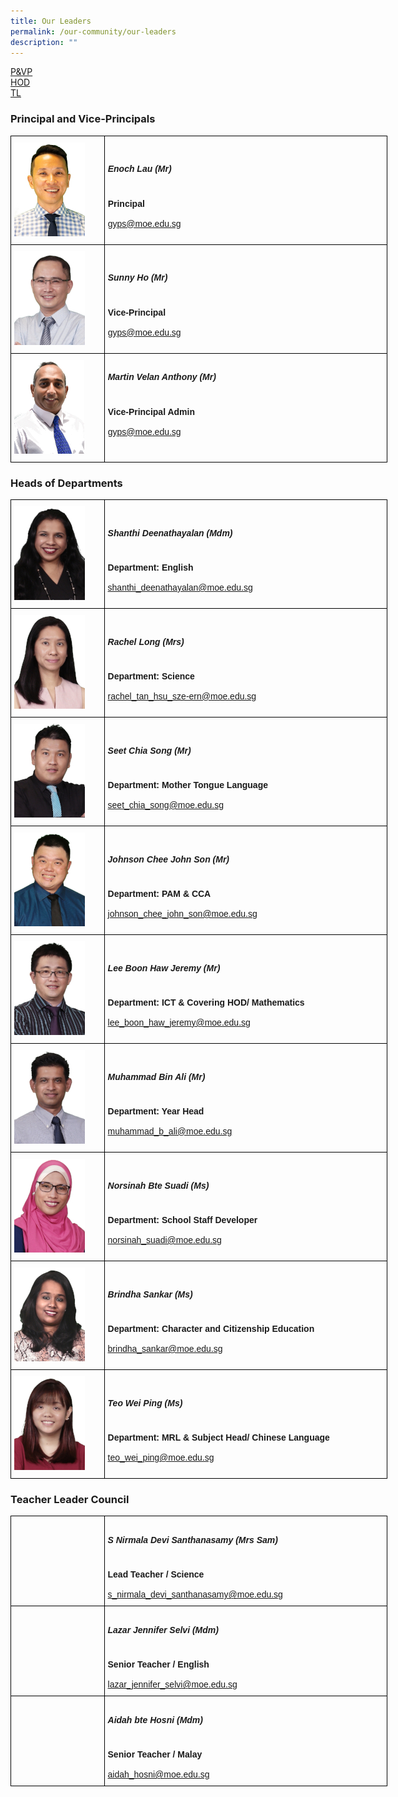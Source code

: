 ```yaml
---
title: Our Leaders
permalink: /our-community/our-leaders
description: ""
---
```

<a href="#1">P&VP</a>   
<a href="#2">HOD</a>   
<a href="3">TL</a>

<h3><a id="1">Principal and Vice-Principals</a></h3>

<style type="text/css">
.tg  {border-collapse:collapse;border-spacing:0;margin:0px auto;}
.tg td{border-color:black;border-style:solid;border-width:1px;font-family:Arial, sans-serif;font-size:14px;
  overflow:hidden;padding:10px 5px;word-break:normal;}
.tg th{border-color:black;border-style:solid;border-width:1px;font-family:Arial, sans-serif;font-size:14px;
  font-weight:normal;overflow:hidden;padding:10px 5px;word-break:normal;}
.tg .tg-cly1{text-align:left;vertical-align:middle}
.tg .tg-0lax{text-align:left;vertical-align:top}
</style>
<table class="tg" style="undefined;table-layout: fixed; width: 603px">
<colgroup>
<col style="width: 150px">
<col style="width: 453px">
</colgroup>
<tbody>
  <tr>
    <td class="tg-0lax"><img src="/images/p1.jpg"></td>
		<td class="tg-cly1"><span style="font-weight:inherit;font-style:inherit"><h5>Enoch Lau (Mr)</h5></span><br><span style="font-weight:700;font-style:inherit">Principal</span><br><br><span style="font-weight:700;font-style:inherit"> </span><a href="mailto:gyps@moe.edu.sg" target="_blank" rel="noopener noreferrer"><span style="font-weight:inherit;font-style:inherit">gyps@moe.edu.sg</span></a></td>
  </tr>
  <tr>
    <td class="tg-0lax"><img src="/images/vp1.jpeg"></td>
		<td class="tg-cly1"><span style="font-weight:inherit;font-style:inherit"><h5>Sunny Ho (Mr)</h5></span><br><span style="font-weight:700;font-style:inherit">Vice-Principal</span><br><br><span style="font-weight:700;font-style:inherit"> </span><a href="mailto:gyps@moe.edu.sg" target="_blank" rel="noopener noreferrer"><span style="font-weight:inherit;font-style:inherit">gyps@moe.edu.sg</span></a></td>
  </tr>
  <tr>
    <td class="tg-0lax"><img src="/images/vp2.jpeg"></td>
    <td class="tg-0lax"><span style="font-weight:inherit;font-style:inherit"><h5>Martin Velan Anthony (Mr)</h5></span><br><span style="font-weight:700;font-style:inherit">Vice-Principal Admin</span><br><br><span style="font-weight:700;font-style:inherit"> </span><a href="mailto:gyps@moe.edu.sg" target="_blank" rel="noopener noreferrer"><span style="font-weight:inherit;font-style:inherit">gyps@moe.edu.sg</span></a></td>
  </tr>
</tbody>
</table>

<h3><a id="2">Heads of Departments</a></h3>

<style type="text/css">
.tg  {border-collapse:collapse;border-spacing:0;margin:0px auto;}
.tg td{border-color:black;border-style:solid;border-width:1px;font-family:Arial, sans-serif;font-size:14px;
  overflow:hidden;padding:10px 5px;word-break:normal;}
.tg th{border-color:black;border-style:solid;border-width:1px;font-family:Arial, sans-serif;font-size:14px;
  font-weight:normal;overflow:hidden;padding:10px 5px;word-break:normal;}
.tg .tg-cly1{text-align:left;vertical-align:middle}
.tg .tg-0lax{text-align:left;vertical-align:top}
</style>
<table class="tg" style="undefined;table-layout: fixed; width: 603px">
<colgroup>
<col style="width: 150px">
<col style="width: 453px">
</colgroup>
<tbody>
  <tr>
    <td class="tg-0lax"><img src="/images/hodeng.jpeg"></td>
		<td class="tg-cly1"><span style="font-weight:inherit;font-style:inherit"><h5>Shanthi Deenathayalan (Mdm)</h5></span><br><span style="font-weight:700;font-style:inherit">Department: English</span><br><br><span style="font-weight:700;font-style:inherit"> </span><a href="mailto:shanthi_deenathayalan@moe.edu.sg" target="_blank" rel="noopener noreferrer"><span style="font-weight:inherit;font-style:inherit">shanthi_deenathayalan@moe.edu.sg</span></a></td>
  </tr>
  <tr>
    <td class="tg-0lax"><img src="/images/hodsci.jpeg"></td>
		<td class="tg-cly1"><span style="font-weight:inherit;font-style:inherit"><h5>Rachel Long (Mrs)</h5></span><br><span style="font-weight:700;font-style:inherit">Department: Science</span><br><br><span style="font-weight:700;font-style:inherit"> </span><a href="mailto:rachel_tan_hsu_sze-ern@moe.edu.sg" target="_blank" rel="noopener noreferrer"><span style="font-weight:inherit;font-style:inherit">rachel_tan_hsu_sze-ern@moe.edu.sg</span></a></td>
  </tr>
  <tr>
    <td class="tg-0lax"><img src="/images/hodmtl.jpeg"></td>
		<td class="tg-cly1"><span style="font-weight:inherit;font-style:inherit"><h5>Seet Chia Song (Mr)</h5></span><br><span style="font-weight:700;font-style:inherit">Department: Mother Tongue Language</span><br><br><span style="font-weight:700;font-style:inherit"> </span><a href="mailto:seet_chia_song@moe.edu.sg" target="_blank" rel="noopener noreferrer"><span style="font-weight:inherit;font-style:inherit">seet_chia_song@moe.edu.sg</span></a></td>
  </tr>
	<tr>
    <td class="tg-0lax"><img src="/images/hodcca.jpeg"></td>
		<td class="tg-cly1"><span style="font-weight:inherit;font-style:inherit"><h5>Johnson Chee John Son (Mr)</h5></span><br><span style="font-weight:700;font-style:inherit">Department: PAM & CCA</span><br><br><span style="font-weight:700;font-style:inherit"> </span><a href="mailto:johnson_chee_john_son@moe.edu.sg" target="_blank" rel="noopener noreferrer"><span style="font-weight:inherit;font-style:inherit">johnson_chee_john_son@moe.edu.sg</span></a></td>
  </tr>
	<tr>
    <td class="tg-0lax"><img src="/images/hodict.jpeg"></td>
		<td class="tg-cly1"><span style="font-weight:inherit;font-style:inherit"><h5>Lee Boon Haw Jeremy (Mr)</h5></span><br><span style="font-weight:700;font-style:inherit">Department: ICT & Covering HOD/ Mathematics</span><br><br><span style="font-weight:700;font-style:inherit"> </span><a href="mailto:lee_boon_haw_jeremy@moe.edu.sg" target="_blank" rel="noopener noreferrer"><span style="font-weight:inherit;font-style:inherit">lee_boon_haw_jeremy@moe.edu.sg</span></a></td>
  </tr>
	<tr>
    <td class="tg-0lax"><img src="/images/hodyh.jpeg"></td>
		<td class="tg-cly1"><span style="font-weight:inherit;font-style:inherit"><h5>Muhammad Bin Ali (Mr)</h5></span><br><span style="font-weight:700;font-style:inherit">Department: Year Head</span><br><br><span style="font-weight:700;font-style:inherit"> </span><a href="mailto:muhammad_b_ali@moe.edu.sg" target="_blank" rel="noopener noreferrer"><span style="font-weight:inherit;font-style:inherit">muhammad_b_ali@moe.edu.sg</span></a></td>
  </tr>
	<tr>
    <td class="tg-0lax"><img src="/images/hodssd.jpeg"></td>
		<td class="tg-cly1"><span style="font-weight:inherit;font-style:inherit"><h5>Norsinah Bte Suadi (Ms)</h5></span><br><span style="font-weight:700;font-style:inherit">Department: School Staff Developer</span><br><br><span style="font-weight:700;font-style:inherit"> </span><a href="mailto:norsinah_suadi@moe.edu.sg" target="_blank" rel="noopener noreferrer"><span style="font-weight:inherit;font-style:inherit">norsinah_suadi@moe.edu.sg</span></a></td>
  </tr>
	<tr>
    <td class="tg-0lax"><img src="/images/hodcce.jpeg"></td>
		<td class="tg-cly1"><span style="font-weight:inherit;font-style:inherit"><h5>Brindha Sankar (Ms)</h5></span><br><span style="font-weight:700;font-style:inherit">Department: Character and Citizenship Education</span><br><br><span style="font-weight:700;font-style:inherit"> </span><a href="mailto:brindha_sankar@moe.edu.sg" target="_blank" rel="noopener noreferrer"><span style="font-weight:inherit;font-style:inherit">brindha_sankar@moe.edu.sg</span></a></td>
  </tr>
	<tr>
    <td class="tg-0lax"><img src="/images/hodmrl.jpeg"></td>
		<td class="tg-cly1"><span style="font-weight:inherit;font-style:inherit"><h5>Teo Wei Ping (Ms)</h5></span><br><span style="font-weight:700;font-style:inherit">Department: MRL & Subject Head/ Chinese Language</span><br><br><span style="font-weight:700;font-style:inherit"> </span><a href="mailto:teo_wei_ping@moe.edu.sg" target="_blank" rel="noopener noreferrer"><span style="font-weight:inherit;font-style:inherit">teo_wei_ping@moe.edu.sg</span></a></td>
  </tr>
</tbody>
</table>

<h3><a id="3">Teacher Leader Council</a></h3>

<style type="text/css">
.tg  {border-collapse:collapse;border-spacing:0;margin:0px auto;}
.tg td{border-color:black;border-style:solid;border-width:1px;font-family:Arial, sans-serif;font-size:14px;
  overflow:hidden;padding:10px 5px;word-break:normal;}
.tg th{border-color:black;border-style:solid;border-width:1px;font-family:Arial, sans-serif;font-size:14px;
  font-weight:normal;overflow:hidden;padding:10px 5px;word-break:normal;}
.tg .tg-cly1{text-align:left;vertical-align:middle}
.tg .tg-0lax{text-align:left;vertical-align:top}
</style>
<table class="tg" style="undefined;table-layout: fixed; width: 603px">
<colgroup>
<col style="width: 150px">
<col style="width: 453px">
</colgroup>
<tbody>
  <tr>
    <td class="tg-0lax"></td>
    <td class="tg-cly1"><span style="font-weight:inherit;font-style:inherit"><h5>S Nirmala Devi Santhanasamy (Mrs Sam)</h5></span><br><span style="font-weight:700;font-style:inherit">Lead Teacher / Science</span><br><br><a href="mailto:s_nirmala_devi_santhanasamy@moe.edu.sg" target="_blank" rel="noopener noreferrer"><span style="font-weight:inherit;font-style:inherit">s_nirmala_devi_santhanasamy@moe.edu.sg</span></a></td>
  </tr>
  <tr>
    <td class="tg-0lax"></td>
    <td class="tg-cly1"><span style="font-weight:inherit;font-style:inherit"><h5>Lazar Jennifer Selvi (Mdm)</h5></span><br><span style="font-weight:700;font-style:inherit">Senior Teacher / English</span><br><br><a href="mailto:lazar_jennifer_selvi@moe.edu.sg" target="_blank" rel="noopener noreferrer"><span style="font-weight:inherit;font-style:inherit">lazar_jennifer_selvi@moe.edu.sg</span></a></td>
  </tr>
  <tr>
    <td class="tg-0lax"></td>
    <td class="tg-0lax"><span style="font-weight:inherit;font-style:inherit"><h5>Aidah bte Hosni (Mdm)</h5></span><br><span style="font-weight:700;font-style:inherit">Senior Teacher / Malay</span><br><br><a href="mailto:aidah_hosni@moe.edu.sg" target="_blank" rel="noopener noreferrer"><span style="font-weight:inherit;font-style:inherit">aidah_hosni@moe.edu.sg</span></a></td>
  </tr>
</tbody>
</table>